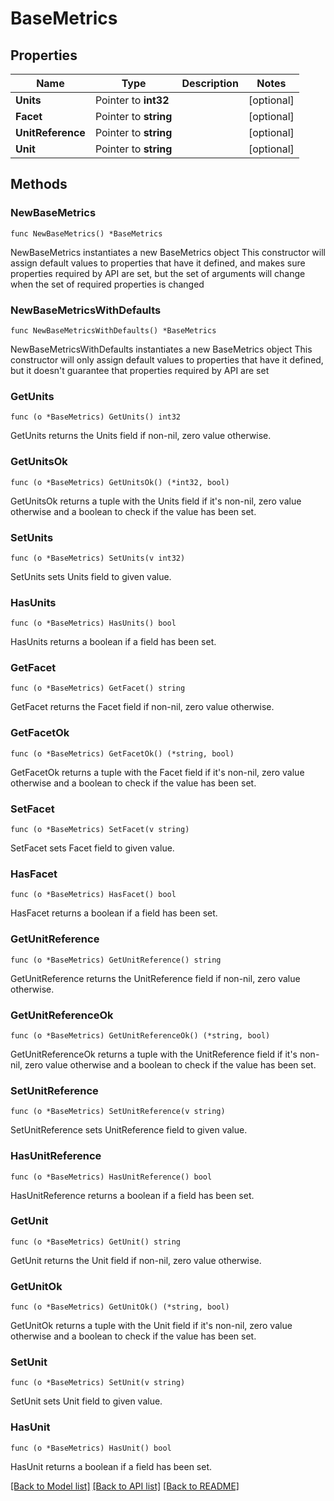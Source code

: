 # BaseMetrics

## Properties

Name | Type | Description | Notes
------------ | ------------- | ------------- | -------------
**Units** | Pointer to **int32** |  | [optional] 
**Facet** | Pointer to **string** |  | [optional] 
**UnitReference** | Pointer to **string** |  | [optional] 
**Unit** | Pointer to **string** |  | [optional] 

## Methods

### NewBaseMetrics

`func NewBaseMetrics() *BaseMetrics`

NewBaseMetrics instantiates a new BaseMetrics object
This constructor will assign default values to properties that have it defined,
and makes sure properties required by API are set, but the set of arguments
will change when the set of required properties is changed

### NewBaseMetricsWithDefaults

`func NewBaseMetricsWithDefaults() *BaseMetrics`

NewBaseMetricsWithDefaults instantiates a new BaseMetrics object
This constructor will only assign default values to properties that have it defined,
but it doesn't guarantee that properties required by API are set

### GetUnits

`func (o *BaseMetrics) GetUnits() int32`

GetUnits returns the Units field if non-nil, zero value otherwise.

### GetUnitsOk

`func (o *BaseMetrics) GetUnitsOk() (*int32, bool)`

GetUnitsOk returns a tuple with the Units field if it's non-nil, zero value otherwise
and a boolean to check if the value has been set.

### SetUnits

`func (o *BaseMetrics) SetUnits(v int32)`

SetUnits sets Units field to given value.

### HasUnits

`func (o *BaseMetrics) HasUnits() bool`

HasUnits returns a boolean if a field has been set.

### GetFacet

`func (o *BaseMetrics) GetFacet() string`

GetFacet returns the Facet field if non-nil, zero value otherwise.

### GetFacetOk

`func (o *BaseMetrics) GetFacetOk() (*string, bool)`

GetFacetOk returns a tuple with the Facet field if it's non-nil, zero value otherwise
and a boolean to check if the value has been set.

### SetFacet

`func (o *BaseMetrics) SetFacet(v string)`

SetFacet sets Facet field to given value.

### HasFacet

`func (o *BaseMetrics) HasFacet() bool`

HasFacet returns a boolean if a field has been set.

### GetUnitReference

`func (o *BaseMetrics) GetUnitReference() string`

GetUnitReference returns the UnitReference field if non-nil, zero value otherwise.

### GetUnitReferenceOk

`func (o *BaseMetrics) GetUnitReferenceOk() (*string, bool)`

GetUnitReferenceOk returns a tuple with the UnitReference field if it's non-nil, zero value otherwise
and a boolean to check if the value has been set.

### SetUnitReference

`func (o *BaseMetrics) SetUnitReference(v string)`

SetUnitReference sets UnitReference field to given value.

### HasUnitReference

`func (o *BaseMetrics) HasUnitReference() bool`

HasUnitReference returns a boolean if a field has been set.

### GetUnit

`func (o *BaseMetrics) GetUnit() string`

GetUnit returns the Unit field if non-nil, zero value otherwise.

### GetUnitOk

`func (o *BaseMetrics) GetUnitOk() (*string, bool)`

GetUnitOk returns a tuple with the Unit field if it's non-nil, zero value otherwise
and a boolean to check if the value has been set.

### SetUnit

`func (o *BaseMetrics) SetUnit(v string)`

SetUnit sets Unit field to given value.

### HasUnit

`func (o *BaseMetrics) HasUnit() bool`

HasUnit returns a boolean if a field has been set.


[[Back to Model list]](../README.md#documentation-for-models) [[Back to API list]](../README.md#documentation-for-api-endpoints) [[Back to README]](../README.md)


